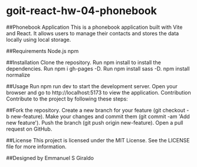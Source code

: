 # goit-react-hw-04-phonebook                                                

##Phonebook Application This is a phonebook application built with Vite and React.
It allows users to manage their contacts and stores the data locally using local storage.

##Requirements Node.js npm

##Installation Clone the repository. Run npm install to install the dependencies. Run npm i gh-pages -D. Run npm install sass -D. npm install normalize

##Usage Run npm run dev to start the development server. Open your browser and go to http://localhost:5173 to view the application.
Contribution Contribute to the project by following these steps:

##Fork the repository. Create a new branch for your feature (git checkout -b new-feature).
Make your changes and commit them (git commit -am 'Add new feature'). Push the branch (git push origin new-feature).
Open a pull request on GitHub.

##License This project is licensed under the MIT License. See the LICENSE file for more information.

##Designed by Emmanuel S Giraldo
